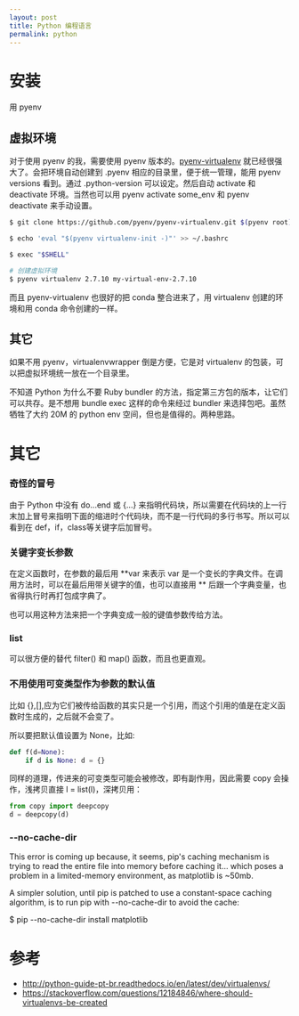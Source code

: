 ```yaml
---
layout: post
title: Python 编程语言
permalink: python
---
```



# 安装
用 pyenv

## 虚拟环境

对于使用 pyenv 的我，需要使用 pyenv 版本的。[pyenv-virtualenv](https://github.com/pyenv/pyenv-virtualenv) 就已经很强大了。会把环境自动创建到 .pyenv 相应的目录里，便于统一管理，能用 pyenv versions 看到。通过 .python-version 可以设定。然后自动 activate 和 deactivate 环境。当然也可以用 pyenv activate some_env 和 pyenv deactivate 来手动设置。

```bash
$ git clone https://github.com/pyenv/pyenv-virtualenv.git $(pyenv root)/plugins/pyenv-virtualenv

$ echo 'eval "$(pyenv virtualenv-init -)"' >> ~/.bashrc

$ exec "$SHELL"

# 创建虚拟环境
$ pyenv virtualenv 2.7.10 my-virtual-env-2.7.10
```

而且 pyenv-virtualenv 也很好的把 conda 整合进来了，用 virtualenv 创建的环境和用 conda 命令创建的一样。

## 其它
如果不用 pyenv，virtualenvwrapper 倒是方便，它是对 virtualenv 的包装，可以把虚拟环境统一放在一个目录里。

不知道 Python 为什么不要 Ruby bundler 的方法，指定第三方包的版本，让它们可以共存。是不想用 bundle exec 这样的命令来经过 bundler 来选择包吧。虽然牺牲了大约 20M 的 python env 空间，但也是值得的。两种思路。

# 其它

### 奇怪的冒号
由于 Python 中没有 do...end 或 {...} 来指明代码块，所以需要在代码块的上一行末加上冒号来指明下面的缩进时个代码块，而不是一行代码的多行书写。所以可以看到在 def，if，class等关键字后加冒号。

### 关键字变长参数

在定义函数时，在参数的最后用 **var 来表示 var 是一个变长的字典文件。在调用方法时，可以在最后用带关键字的值，也可以直接用 ** 后跟一个字典变量，也省得执行时再打包成字典了。

也可以用这种方法来把一个字典变成一般的键值参数传给方法。

### list
可以很方便的替代 filter() 和 map() 函数，而且也更直观。

### 不用使用可变类型作为参数的默认值
比如 {},[],应为它们被传给函数的其实只是一个引用，而这个引用的值是在定义函数时生成的，之后就不会变了。

所以要把默认值设置为 None，比如:

```python
def f(d=None):
    if d is None: d = {}
```

同样的道理，传进来的可变类型可能会被修改，即有副作用，因此需要 copy 会操作，浅拷贝直接 l = list(l)，深拷贝用：

```python
from copy import deepcopy
d = deepcopy(d)
```

### --no-cache-dir

This error is coming up because, it seems, pip's caching mechanism is trying to read the entire file into memory before caching it… which poses a problem in a limited-memory environment, as matplotlib is ~50mb.

A simpler solution, until pip is patched to use a constant-space caching algorithm, is to run pip with --no-cache-dir to avoid the cache:

$ pip --no-cache-dir install matplotlib


# 参考
- http://python-guide-pt-br.readthedocs.io/en/latest/dev/virtualenvs/
- https://stackoverflow.com/questions/12184846/where-should-virtualenvs-be-created

